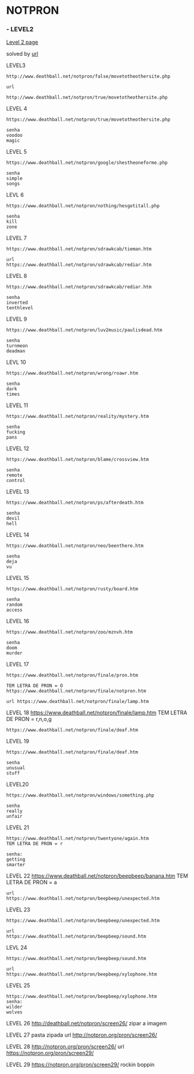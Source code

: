 # NOTPRON

### - LEVEL2
[Level 2 page](http://notpron.org/notpron/not/level2.htm)

solved by [url](http://notpron.org/notpron/not/level3.htm)


LEVEL3

	http://www.deathball.net/notpron/false/movetotheothersite.php

	url

	http://www.deathball.net/notpron/true/movetotheothersite.php


LEVEL 4

	https://www.deathball.net/notpron/true/movetotheothersite.php

	senha
	voodoo
	magic

LEVEL 5

	https://www.deathball.net/notpron/google/shestheoneforme.php

	senha
	simple
	songs

LEVL 6

	https://www.deathball.net/notpron/nothing/hesgotitall.php

	senha
	kill
	zone
	
LEVEL 7

	https://www.deathball.net/notpron/sdrawkcab/tieman.htm

	url
	https://www.deathball.net/notpron/sdrawkcab/rediar.htm

LEVEL 8
	
	https://www.deathball.net/notpron/sdrawkcab/rediar.htm

	senha
	inverted
	tenthlevel

LEVEL 9

	https://www.deathball.net/notpron/luv2music/paulisdead.htm

	senha
	turnmeon
	deadman

LEVL 10

	https://www.deathball.net/notpron/wrong/roawr.htm

	senha
	dark
	times

LEVEL 11

	https://www.deathball.net/notpron/reality/mystery.htm

	senha
	fucking
	pans

LEVEL 12

	https://www.deathball.net/notpron/blame/crossview.htm

	senha
	remote
	control

LEVEL 13
	
	https://www.deathball.net/notpron/ps/afterdeath.htm

	senha
	devil
	hell

LEVEL 14

	https://www.deathball.net/notpron/neo/beenthere.htm

	senha
	deja
	vu

LEVEL 15

	https://www.deathball.net/notpron/rusty/board.htm

	senha
	random
	access

LEVEL 16
	
	https://www.deathball.net/notpron/zoo/mznvh.htm

	senha
	doom
	murder

LEVEL 17
	
	https://www.deathball.net/notpron/finale/pron.htm

	TEM LETRA DE PRON = O
	https://www.deathball.net/notpron/finale/notpron.htm
	
	url https://www.deathball.net/notpron/finale/lamp.htm

LEVEL 18
	https://www.deathball.net/notpron/finale/lamp.htm
	TEM LETRA DE PRON = r,n,o,g

	https://www.deathball.net/notpron/finale/deaf.htm

LEVEL 19

	https://www.deathball.net/notpron/finale/deaf.htm
	
	senha
	unusual
	stuff

LEVEL20

	https://www.deathball.net/notpron/windows/something.php

	senha
	really
	unfair

LEVEL 21

	
	https://www.deathball.net/notpron/twentyone/again.htm
	TEM LETRA DE PRON = r

	senha:
	getting
	smarter

LEVEL 22
	https://www.deathball.net/notpron/beepbeep/banana.htm
	TEM LETRA DE PRON = a
	
	url
	https://www.deathball.net/notpron/beepbeep/unexpected.htm

LEVEL 23

	https://www.deathball.net/notpron/beepbeep/unexpected.htm

	url
	https://www.deathball.net/notpron/beepbeep/sound.htm

LEVL 24

	https://www.deathball.net/notpron/beepbeep/sound.htm

	url
	https://www.deathball.net/notpron/beepbeep/xylophone.htm

LEVEL 25

	https://www.deathball.net/notpron/beepbeep/xylophone.htm
	senha:
	wilder
	wolves

LEVEL 26
	http://deathball.net/notpron/screen26/
	zipar a imagem

LEVEL 27
	pasta zipada
	url http://notpron.org/pron/screen26/

LEVEL 28
	http://notpron.org/pron/screen26/
	url https://notpron.org/pron/screen29/

LEVEL 29
	https://notpron.org/pron/screen29/
	rockin
	boppin
	

	
	
